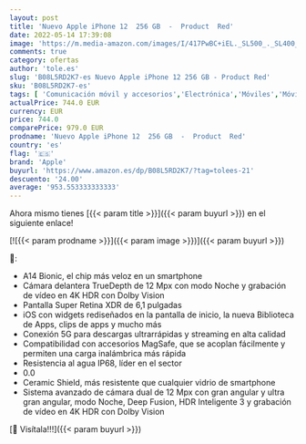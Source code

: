 ```yaml
---
layout: post
title: 'Nuevo Apple iPhone 12  256 GB  -  Product  Red'
date: 2022-05-14 17:39:08
image: 'https://m.media-amazon.com/images/I/417PwBC+iEL._SL500_._SL400_.jpg'
comments: true
category: ofertas
author: 'tole.es'
slug: 'B08L5RD2K7-es Nuevo Apple iPhone 12 256 GB - Product Red'
sku: 'B08L5RD2K7-es'
tags: [ 'Comunicación móvil y accesorios','Electrónica','Móviles','Móviles y smartphones libres','apple','iphone','🇪🇸', ]
actualPrice: 744.0 EUR
currency: EUR
price: 744.0
comparePrice: 979.0 EUR
prodname: 'Nuevo Apple iPhone 12  256 GB  -  Product  Red'
country: 'es'
flag: '🇪🇸'
brand: 'Apple'
buyurl: 'https://www.amazon.es/dp/B08L5RD2K7/?tag=tolees-21'
descuento: '24.00'
average: '953.553333333333'
---
```


Ahora mismo tienes [{{< param title >}}]({{< param buyurl >}}) en el siguiente enlace!

[![{{< param prodname >}}]({{< param image >}})]({{< param buyurl >}})

🔎:

- A14 Bionic, el chip más veloz en un smartphone
- Cámara delantera TrueDepth de 12 Mpx con modo Noche y grabación de vídeo en 4K HDR con Dolby Vision
- Pantalla Super Retina XDR de 6,1 pulgadas
- iOS con widgets rediseñados en la pantalla de inicio, la nueva Biblioteca de Apps, clips de apps y mucho más
- Conexión 5G para descargas ultrarrápidas y streaming en alta calidad
- Compatibilidad con accesorios MagSafe, que se acoplan fácilmente y permiten una carga inalámbrica más rápida
- Resistencia al agua IP68, líder en el sector
- 0.0
- Ceramic Shield, más resistente que cualquier vidrio de smartphone
- Sistema avanzado de cámara dual de 12 Mpx con gran angular y ultra gran angular, modo Noche, Deep Fusion, HDR Inteligente 3 y grabación de vídeo en 4K HDR con Dolby Vision

[🛒 Visítala!!!]({{< param buyurl >}})
